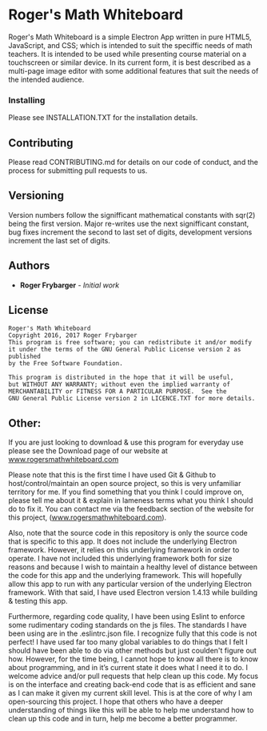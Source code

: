 # Roger's Math Whiteboard

Roger's Math Whiteboard is a simple Electron App written in pure HTML5, JavaScript, and CSS; which is intended to suit the speciffic needs of math teachers. It is intended to be used while presenting course material on a touchscreen or similar device. In its current form, it is best described as a multi-page image editor with some additional features that suit the needs of the intended audience.

### Installing

Please see INSTALLATION.TXT for the installation details.

## Contributing

Please read CONTRIBUTING.md for details on our code of conduct, and the process for submitting pull requests to us.

## Versioning

Version numbers follow the signifficant mathematical constants with sqr(2) being the first version. Major re-writes use the next signifficant constant, bug fixes increment the second to last set of digits, development versions increment the last set of digits.

## Authors

* **Roger Frybarger** - *Initial work*

## License

    Roger's Math Whiteboard
    Copyright 2016, 2017 Roger Frybarger
    This program is free software; you can redistribute it and/or modify
    it under the terms of the GNU General Public License version 2 as published
    by the Free Software Foundation.

    This program is distributed in the hope that it will be useful,
    but WITHOUT ANY WARRANTY; without even the implied warranty of
    MERCHANTABILITY or FITNESS FOR A PARTICULAR PURPOSE.  See the
    GNU General Public License version 2 in LICENCE.TXT for more details.

## Other:

If you are just looking to download & use this program for everyday use please see the Download page of our website at www.rogersmathwhiteboard.com

Please note that this is the first time I have used Git & Github to host/control/maintain an open source project, so this is very unfamiliar territory for me. If you find something that you think I could improve on, please tell me about it & explain in lameness terms what you think I should do to fix it. You can contact me via the feedback section of the website for this project, (www.rogersmathwhiteboard.com).

Also, note that the source code in this repository is only the source code that is specific to this app. It does not include the underlying Electron framework. However, it relies on this underlying framework in order to operate. I have not included this underlying framework both for size reasons and because I wish to maintain a healthy level of distance between the code for this app and the underlying framework. This will hopefully allow this app to run with any particular version of the underlying Electron framework. With that said, I have used Electron version 1.4.13 while building & testing this app.

Furthermore, regarding code quality, I have been using Eslint to enforce some rudimentary coding standards on the js files. The standards I have been using are in the .eslintrc.json file. I recognize fully that this code is not perfect! I have used far too many global variables to do things that I felt I should have been able to do via other methods but just coulden't figure out how. However, for the time being, I cannot hope to know all there is to know about programming, and in it’s current state it does what I need it to do. I welcome advice and/or pull requests that help clean up this code. My focus is on the interface and creating back-end code that is as efficient and sane as I can make it given my current skill level. This is at the core of why I am open-sourcing this project. I hope that others who have a deeper understanding of things like this will be able to help me understand how to clean up this code and in turn, help me become a better programmer.
